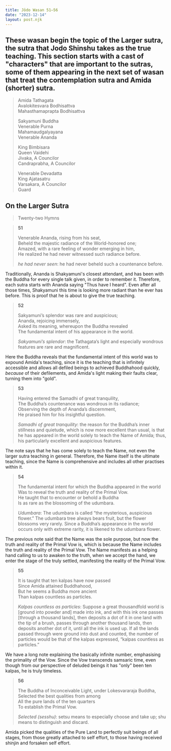 ```yaml
---
title: Jōdo Wasan 51–56
date: "2023-12-14"
layout: post.njk
---
```


These wasan begin the topic of the Larger sutra, the sutra that Jodo Shinshu takes as the true teaching. This section starts with a cast of "characters" that are important to the sutras, some of them appearing in the next set of wasan that treat the contemplation sutra and Amida (shorter) sutra.
---

> Amida Tathagata  
> Avalokitesvara Bodhisattva  
> Mahasthamaprapta Bodhisattva  
>   
> Sakyamuni Buddha  
> Venerable Purna  
> Mahamaudgalyayana  
> Venerable Ananda  
>   
> King Bimbisara  
> Queen Vaidehi  
> Jivaka, A Councilor  
> Candraprabha, A Councilor  
>   
> Venerable Devadatta  
> King Ajatasatru  
> Varsakara, A Councilor  
> Guard  

## On the Larger Sutra

> Twenty-two Hymns  

> **51**  
>   
> Venerable Ananda, rising from his seat,  
> Beheld the majestic radiance of the World-honored one;  
> Amazed, with a rare feeling of wonder emerging in him,  
> He realized he had never witnessed such radiance before.  
>   
> *he had never seen*: he had never beheld such a countenance before.  

Traditionally, Ananda is Shakyamuni's closest attendant, and has been with the Buddha for every single talk given, in order to remember it. Therefore, each sutra starts with Ananda saying "Thus have I heard". Even after all those times, Shakyamuni this time is looking more radiant than he ever has before. This is proof that he is about to give the true teaching.

> **52**  
>   
> Sakyamuni’s splendor was rare and auspicious;  
> Ananda, rejoicing immensely,  
> Asked its meaning, whereupon the Buddha revealed  
> The fundamental intent of his appearance in the world.  
>   
> *Sakyamuni’s splendor*: the Tathagata’s light and especially wondrous features are rare and magnificent.  

Here the Buddha reveals that the fundamental intent of this world was to expound Amida's teaching, since it is the teaching that is infinitely accessible and allows all defiled beings to achieved Buddhahood quickly, _because_ of their defilements, and Amida's light making their faults clear, turning them into "gold".

> **53**  
>   
> Having entered the Samadhi of great tranquility,  
> The Buddha’s countenance was wondrous in its radiance;  
> Observing the depth of Ananda’s discernment,  
> He praised him for his insightful question.  
>   
> *Samadhi of great tranquility*: the reason for the Buddha’s inner stillness and quietude, which is now more excellent than usual, is that he has appeared in the world solely to teach the Name of Amida; thus, his particularly excellent and auspicious features.  

The note says that he has come solely to teach the Name, not even the larger sutra teaching in general. Therefore, the Name itself is the ultimate teaching, since the Name is comprehensive and includes all other practises within it.

> **54**  
>   
> The fundamental intent for which the Buddha appeared in the world  
> Was to reveal the truth and reality of the Primal Vow.  
> He taught that to encounter or behold a Buddha  
> Is as rare as the blossoming of the udumbara.  
>   
> *Udumbara*: The udumbara is called “the mysterious, auspicious flower.” The udumbara tree always bears fruit, but the flower blossoms very rarely. Since a Buddha’s appearance in the world occurs only with extreme rarity, it is likened to the udumbara flower.  

The previous note said that the Name was the sole purpose, but now the truth and reality of the Primal Vow is, which is because the Name includes the truth and reality of the Primal Vow. The Name manifests as a helping hand calling to us to awaken to the truth, when we accept the hand, we enter the stage of the truly settled, manifesting the reality of the Primal Vow.

> **55**  
>   
> It is taught that ten kalpas have now passed  
> Since Amida attained Buddhahood,  
> But he seems a Buddha more ancient  
> Than kalpas countless as particles.  
>   
> *Kalpas countless as particles*: Suppose a great thousandfold world is [ground into powder and] made into ink, and with this ink one passes [through a thousand lands], then deposits a dot of it in one land with the tip of a brush, passes through another thousand lands, then deposits another dot of it, until all the ink is used up. If all the lands passed through were ground into dust and counted, the number of particles would be that of the kalpas expressed, “kalpas countless as particles.”  

We have a long note explaining the basically infinite number, emphasising the primality of the Vow. Since the Vow transcends samsaric time, even though from our perspective of deluded beings it has "only" been ten kalpas, he is truly timeless.

> **56**  
>   
> The Buddha of Inconceivable Light, under Lokesvararaja Buddha,  
> Selected the best qualities from among  
> All the pure lands of the ten quarters  
> To establish the Primal Vow.  
>   
> *Selected (sesshu)*: setsu means to especially choose and take up; shu means to distinguish and discard.  

Amida picked the qualities of the Pure Land to perfectly suit beings of all stages, from those greatly attached to self effort, to those having received shinjin and forsaken self effort.
